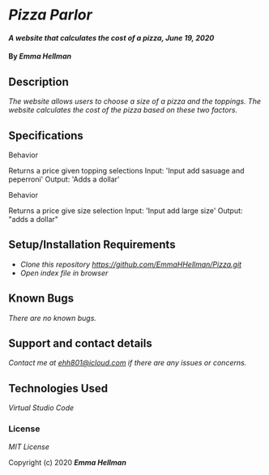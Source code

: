 # _Pizza Parlor_

#### _A website that calculates the cost of a pizza, June 19, 2020_

#### By _**Emma Hellman**_

## Description

_The website allows users to choose a size of a pizza and the toppings. The website calculates the cost of the pizza based on these two factors._

## Specifications

Behavior

Returns a price given topping selections
Input: 'Input add sasuage and peperroni'
Output: 'Adds a dollar'

Behavior

Returns a price give size selection
Input: 'Input add large size'
Output: "adds a dollar"

## Setup/Installation Requirements

* _Clone this repository https://github.com/EmmaHHellman/Pizza.git_
* _Open index file in browser_

## Known Bugs

_There are no known bugs._

## Support and contact details

_Contact me at ehh801@icloud.com if there are any issues or concerns._

## Technologies Used

_Virtual Studio Code_

### License

*MIT License*

Copyright (c) 2020 **_Emma Hellman_**